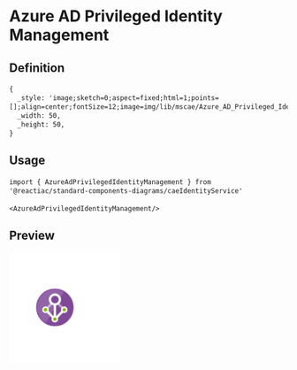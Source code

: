 # Azure AD Privileged Identity Management

## Definition

```
{
  _style: 'image;sketch=0;aspect=fixed;html=1;points=[];align=center;fontSize=12;image=img/lib/mscae/Azure_AD_Privileged_Identity_Management.svg;strokeColor=none;',
  _width: 50,
  _height: 50,
}
```

## Usage

```
import { AzureAdPrivilegedIdentityManagement } from '@reactiac/standard-components-diagrams/caeIdentityService'

<AzureAdPrivilegedIdentityManagement/>
```

## Preview

<img src="./azure-ad-privileged-identity-management.png" width="200"/>
